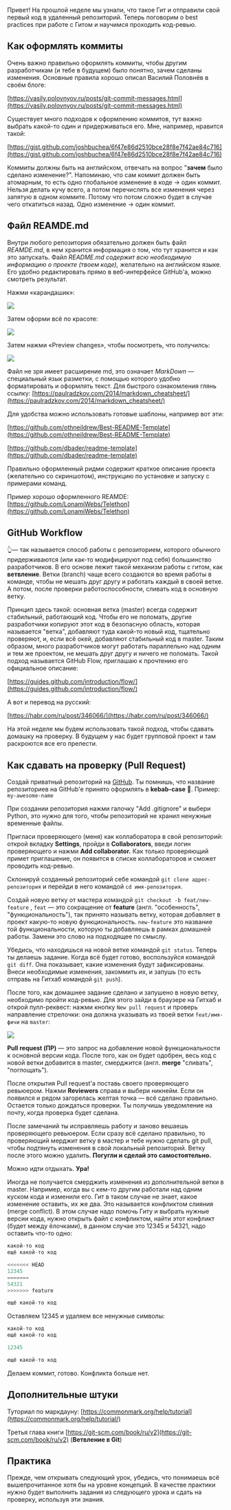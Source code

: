 Привет! На прошлой неделе мы узнали, что такое Гит и отправили свой первый код в удаленный репозиторий. Теперь поговорим о best practices при работе с Гитом и научимся проходить код-ревью. 

## Как оформлять коммиты

Очень важно правильно оформлять коммиты, чтобы другим разработчикам (и тебе в будущем) было понятно, зачем сделаны изменения. Основные правила хорошо описал Василий Половнёв в своём блоге:

[https://vasily.polovnyov.ru/posts/git-commit-messages.html](https://vasily.polovnyov.ru/posts/git-commit-messages.html)

Существует много подходов к оформлению коммитов, тут важно выбрать какой-то один и придерживаться его. Мне, например, нравится такой:

[https://gist.github.com/joshbuchea/6f47e86d2510bce28f8e7f42ae84c716](https://gist.github.com/joshbuchea/6f47e86d2510bce28f8e7f42ae84c716)

Коммиты должны быть на английском, отвечать на вопрос "**зачем** было сделано изменение?". Напоминаю, что сам коммит должен быть атомарным, то есть одно глобальное изменение в коде → один коммит. Нельзя делать кучу всего, а потом перечислять все изменения через запятую в одном коммите. Потому что потом сложно будет в случае чего откатиться назад. Одно изменение → один коммит.

## Файл REAMDE.md

Внутри любого репозитория обязательно должен быть файл *REAMDE.md*, в нем хранится информация о том, что тут хранится и как это запускать. Файл *README.md содержит всю необходимую информацию о проекте (твоем коде),* желательно на английском языке. Его удобно редактировать прямо в веб-интерфейсе GitHub'а, можно смотреть результат. 

Нажми «карандашик»:

![](/img/readme1.png)

Затем оформи всё по красоте:

![](/img/readme2.png)

Затем нажми «Preview changes», чтобы посмотреть, что получилсь:

![](/img/readme3.png)

Файл не зря имеет расширение md, это означает *MarkDown* — специальный язык разметки, с помощью которого удобно форматировать и оформлять текст. Для быстрого ознакомления глянь ссылку: [https://paulradzkov.com/2014/markdown_cheatsheet/](https://paulradzkov.com/2014/markdown_cheatsheet/)

Для удобства можно использовать готовые шаблоны, например вот эти:

[https://github.com/othneildrew/Best-README-Template](https://github.com/othneildrew/Best-README-Template)

[https://github.com/dbader/readme-template](https://github.com/dbader/readme-template)

Правильно оформленный ридми содержит краткое описание проекта (желательно со скриншотом), инструкцию по установке и запуску с примерами команд. 

Пример хорошо оформленного REAMDE: [https://github.com/LonamiWebs/Telethon](https://github.com/LonamiWebs/Telethon) 

## GitHub Workflow

👆— так называется способ работы с репозиторием, которого обычного придерживаются (или как-то модифицируют под себя) большинство разработчиков. В его основе лежит такой механизм работы с гитом, как **ветвление**. Ветки (branch) чаще всего создаются во время работы в команде, чтобы не мешать друг другу и работать каждый в своей ветке. А потом, после проверки работоспособности, сливать код в основную ветку.

Принцип здесь такой: основная ветка (master) всегда содержит стабильный, работающий код. Чтобы его не поломать, другие разработчики копируют этот код в безопасную область, которая называется "ветка", добавляют туда какой-то новый код, тщательно проверяют, и, если всё окей, добавляют стабильный код в master. Таким образом, много разработчиков могут работать параллельно над одним и тем же проектом, не мешать друг другу и ничего не поломать. Такой подход называется GitHub Flow, приглашаю к прочтению его официальное описание:

[https://guides.github.com/introduction/flow/](https://guides.github.com/introduction/flow/)

А вот и перевод на русский:

[https://habr.com/ru/post/346066/](https://habr.com/ru/post/346066/)

На этой неделе мы будем использовать такой подход, чтобы сдавать домашку на проверку. В будущем у нас будет групповой проект и там раскроются все его прелести. 

## Как сдавать на проверку (Pull Request)

Создай приватный репозиторий на [GitHub](https://github.com/). Ты помнишь, что название репозиториев на GitHub'е принято оформлять в **kebab-case** 🍡. Пример: `my-awesome-name`

При создании репозитория нажми галочку "Add .gitignore" и выбери Python, это нужно для того, чтобы репозиторий не хранил ненужные временные файлы. 

Пригласи проверяющего (меня) как коллаборатора в свой репозиторий: открой вкладку **Settings**, пройди в **Collaborators**, введи логин проверяющего и нажми **Add collaborator.** Как только проверяющий примет приглашение, он появится в списке коллабораторов и сможет проводить код-ревью. 

Склонируй созданный репозиторий себе командой `git clone адрес-репозитория` и перейди в него командой `cd имя-репозитория`.

Создай новую ветку от мастера командой `git checkout -b feat/new-feature` , `feat` — это сокращение от **feature** (англ. "особенность", "функциональность"), так принято называть ветку, которая добавляет в проект какую-то новую функциональность. `new-feature` это название той функциональности, которую ты добавляешь в рамках домашней работы. Замени это слово на подходящее по смыслу. 

Убедись, что находишься на новой ветке командой `git status`. Теперь ты делаешь задание. Когда всё будет готово, воспользуйся командой `git diff`. Она показывает, какие изменения будут зафиксированы. Внеси необходимые изменения, закоммить их, и запушь (то есть отправь на Гитхаб командой `git push`). 

После того, как домашнее задание сделано и запушено в новую ветку, необходимо пройти код-ревью. Для этого зайди в браузере на Гитхаб и открой пулл-реквест: нажми кнопку `New pull request` и проверь направление стрелочки: она должна указывать из твоей ветки `feat/имя-фичи` на `master`:

![](/img/pull_request.png)

**Pull request (ПР)** — это запрос на добавление новой функциональности к основной версии кода. После того, как он будет одобрен, весь код с новой ветки добавится в master, смерджится (англ. **merge** "сливать", "поглощать"). 

После открытия Pull request'а поставь своего проверяющего ревьюером. Нажми **Reviewers** справа и выбери никнейм. Если он появился и рядом загорелась желтая точка — всё сделано правильно. Остается только дождаться проверки. Ты получишь уведомление на почту, когда проверка будет сделана. 

После замечаний ты исправляешь работу и заново вешаешь проверяющего ревьюером. Если сразу всё сделано правильно, то проверяющий мерджит ветку в мастер и тебе нужно сделать git pull, чтобы подтянуть изменения в свой локальный репозиторий. Ветку после этого можно удалить. **Погугли и сделай это самостоятельно.** 

Можно идти отдыхать. **Ура!**

Иногда не получается смерджить изменения из дополнительной ветки в master. Например, когда вы с кем-то другим работали над одним куском кода и изменили его. Гит в таком случае не знает, какое изменение оставить, их же два. Это называется конфликтом слияния (merge conflict). В этом случае надо помочь Гиту и выбрать нужные версии кода, нужно открыть файл с конфликтом, найти этот конфликт (будет между ёлочками), в данном случае это 12345 и 54321, надо оставить что-то одно:

```python
какой-то код
ещё какой-то код

<<<<<<< HEAD
12345 
=======
54321
>>>>>>> feature

ещё какой-то код
```

Оставляем 12345 и удаляем все ненужные символы:

```python
какой-то код
ещё какой-то код

12345 

ещё какой-то код
```

Делаем коммит, готово. Конфликта больше нет. 

## Дополнительные штуки

Туториал по маркдауну: [https://commonmark.org/help/tutorial](https://commonmark.org/help/tutorial/)

Третья глава книги [https://git-scm.com/book/ru/v2](https://git-scm.com/book/ru/v2) (**Ветвление в Git**)

## Практика

Прежде, чем открывать следующий урок, убедись, что понимаешь всё вышепрочитанное хотя бы на уровне концепций. В качестве практики нужно будет выполнить задания из следующего урока и сдать на проверку, используя эти знания.
